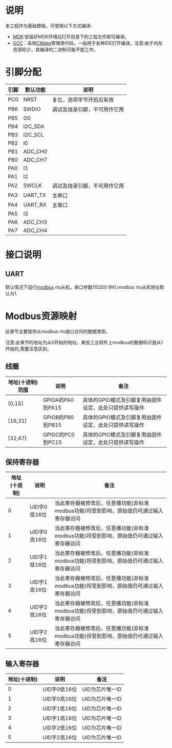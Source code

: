 # 说明

本工程作为基础模板，可使用以下方式编译:

- [MDK](MDK-ARM):安装好MDK环境后打开目录下的工程文件即可编译。
- [GCC](GCC)：采用[CMake](https://cmake.org)管理源代码，一般用于各种IDE打开编译。注意:由于内存资源较少，其编译的二进制可能不能工作。

# 引脚分配

| 引脚 | 默认功能 | 说明                         |
| ---- | -------- | ---------------------------- |
| PC0  | NRST     | 复位，选项字节开启后有效     |
| PB6  | SWDIO    | 调试及烧录引脚，不可用作它用 |
| PB5  | O0       |                              |
| PB4  | I2C_SDA  |                              |
| PB3  | I2C_SCL  |                              |
| PB2  | I0       |                              |
| PB1  | ADC_CH0  |                              |
| PB0  | ADC_CH7  |                              |
| PA0  | I1       |                              |
| PA1  | I2       |                              |
| PA2  | SWCLK    | 调试及烧录引脚，不可用作它用 |
| PA3  | UART_TX  | 主串口                       |
| PA4  | UART_RX  | 主串口                       |
| PA5  | I3       |                              |
| PA6  | ADC_CH3  |                              |
| PA7  | ADC_CH4  |                              |

# 接口说明

## UART

默认情况下运行[modbus](https://modbus.org) rtu从机。串口参数115200 8N1,modbus rtu从机地址默认为1.

# Modbus资源映射

此章节主要提供从modbus rtu接口访问的数据类型。

注意:此章节的地址为从0开始的地址，某些工业软件上modbus的数据标识是从1开始的,需要注意区别。

## 线圈

| 地址(十进制)范围 | 说明             | 备注                                                   |
| ---------------- | ---------------- | ------------------------------------------------------ |
| [0,15]           | GPIOA的PA0到PA15 | 具体的GPIO模式及引脚复用由固件设定，此处只提供读写操作 |
| [16,31]          | GPIOB的PB0到PB15 | 具体的GPIO模式及引脚复用由固件设定，此处只提供读写操作 |
| [32,47]          | GPIOC的PC0到PC15 | 具体的GPIO模式及引脚复用由固件设定，此处只提供读写操作 |

## 保持寄存器

| 地址(十进制) | 说明         | 备注                                                         |
| ------------ | ------------ | ------------------------------------------------------------ |
| 0            | UID字0低16位 | 当此寄存器被修改后，任意播功能(非标准modbus功能)将受到影响，原始值仍可通过输入寄存器访问 |
| 1            | UID字0高16位 | 当此寄存器被修改后，任意播功能(非标准modbus功能)将受到影响，原始值仍可通过输入寄存器访问 |
| 2            | UID字1低16位 | 当此寄存器被修改后，任意播功能(非标准modbus功能)将受到影响，原始值仍可通过输入寄存器访问 |
| 3            | UID字1高16位 | 当此寄存器被修改后，任意播功能(非标准modbus功能)将受到影响，原始值仍可通过输入寄存器访问 |
| 4            | UID字2低16位 | 当此寄存器被修改后，任意播功能(非标准modbus功能)将受到影响，原始值仍可通过输入寄存器访问 |
| 5            | UID字2高16位 | 当此寄存器被修改后，任意播功能(非标准modbus功能)将受到影响，原始值仍可通过输入寄存器访问 |

## 输入寄存器

| 地址(十进制) | 说明         | 备注            |
| ------------ | ------------ | --------------- |
| 0            | UID字0低16位 | UID为芯片唯一ID |
| 1            | UID字0高16位 | UID为芯片唯一ID |
| 2            | UID字1低16位 | UID为芯片唯一ID |
| 3            | UID字1高16位 | UID为芯片唯一ID |
| 4            | UID字2低16位 | UID为芯片唯一ID |
| 5            | UID字2高16位 | UID为芯片唯一ID |

